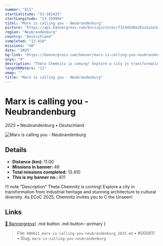 ```yaml
---
nummer: "611"
startLatitude: "53.561425"
startLongitude: "13.259994"
titel: "Marx is calling you - Neubrandenburg"
picture: "https://api.bannergress.com/bnrs/pictures/f31d45d0a261a1a3a1847eb5ec194cf4"
region: "Neubrandenburg"
country: "Deutschland"
completed: "13.410"
missions: "48"
date: "2025"
bg-link: "https://bannergress.com/banner/marx-is-calling-you-neubrandenburg-2205"
onyx: "0"
description: "Theta Chemnitz is coming! Explore a city in transformation from industrial heritage and stunning architecture to cultural diversity. As ECoC 2025, Chemnitz invites you to C the Unseen!"
lengthKMeters: "11"
umap: ""
title: "Marx is calling you - Neubrandenburg"
---
```

# Marx is calling you - Neubrandenburg

*2025* • Neubrandenburg • Deutschland

![Marx is calling you - Neubrandenburg](https://api.bannergress.com/bnrs/pictures/f31d45d0a261a1a3a1847eb5ec194cf4)

## Details
- **Distance (km):** 11.00
- **Missions in banner:** 48
- **Total missions completed:** 13.410
- **This is my banner no.:** 611


!!! note "Description"
    Theta Chemnitz is coming! Explore a city in transformation from industrial heritage and stunning architecture to cultural diversity. As ECoC 2025, Chemnitz invites you to C the Unseen!



## Links
[🔗 Bannergress](https://bannergress.com/banner/marx-is-calling-you-neubrandenburg-2205){ .md-button .md-button--primary }



> File: `000611_marx-is-calling-you-neubrandenburg_2025.md` • #000611 • Slug: `marx-is-calling-you-neubrandenburg`
